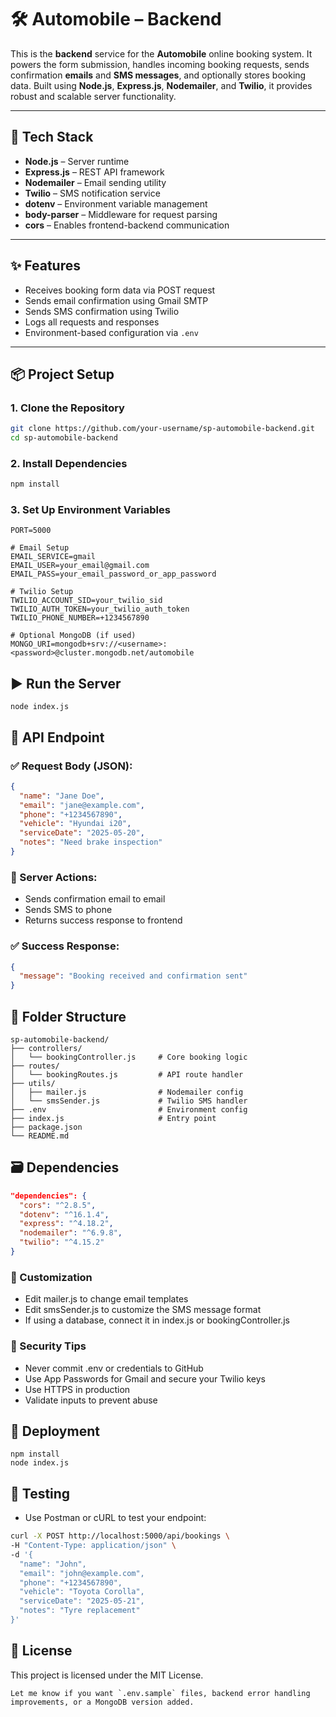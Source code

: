 # 🛠️ Automobile – Backend

This is the **backend** service for the **Automobile** online booking system. It powers the form submission, handles incoming booking requests, sends confirmation **emails** and **SMS messages**, and optionally stores booking data. Built using **Node.js**, **Express.js**, **Nodemailer**, and **Twilio**, it provides robust and scalable server functionality.

---

## 🧰 Tech Stack

- **Node.js** – Server runtime
- **Express.js** – REST API framework
- **Nodemailer** – Email sending utility
- **Twilio** – SMS notification service
- **dotenv** – Environment variable management
- **body-parser** – Middleware for request parsing
- **cors** – Enables frontend-backend communication

---

## ✨ Features

- Receives booking form data via POST request
- Sends email confirmation using Gmail SMTP
- Sends SMS confirmation using Twilio
- Logs all requests and responses
- Environment-based configuration via `.env`

---

## 📦 Project Setup

### 1. Clone the Repository

```bash
git clone https://github.com/your-username/sp-automobile-backend.git
cd sp-automobile-backend
```

### 2. Install Dependencies

```bash
npm install
```

### 3. Set Up Environment Variables
```env
PORT=5000

# Email Setup
EMAIL_SERVICE=gmail
EMAIL_USER=your_email@gmail.com
EMAIL_PASS=your_email_password_or_app_password

# Twilio Setup
TWILIO_ACCOUNT_SID=your_twilio_sid
TWILIO_AUTH_TOKEN=your_twilio_auth_token
TWILIO_PHONE_NUMBER=+1234567890

# Optional MongoDB (if used)
MONGO_URI=mongodb+srv://<username>:<password>@cluster.mongodb.net/automobile

```

## ▶️ Run the Server

```
node index.js
```

## 📡 API Endpoint

### ✅ Request Body (JSON):
```json
{
  "name": "Jane Doe",
  "email": "jane@example.com",
  "phone": "+1234567890",
  "vehicle": "Hyundai i20",
  "serviceDate": "2025-05-20",
  "notes": "Need brake inspection"
}
```

### 🔁 Server Actions:

- Sends confirmation email to email
- Sends SMS to phone
- Returns success response to frontend

### ✅ Success Response:

```json
{
  "message": "Booking received and confirmation sent"
}
```

## 📁 Folder Structure

```
sp-automobile-backend/
├── controllers/
│   └── bookingController.js     # Core booking logic
├── routes/
│   └── bookingRoutes.js         # API route handler
├── utils/
│   ├── mailer.js                # Nodemailer config
│   └── smsSender.js             # Twilio SMS handler
├── .env                         # Environment config
├── index.js                     # Entry point
├── package.json
└── README.md
```

## 🗃️ Dependencies

```json
"dependencies": {
  "cors": "^2.8.5",
  "dotenv": "^16.1.4",
  "express": "^4.18.2",
  "nodemailer": "^6.9.8",
  "twilio": "^4.15.2"
}
```

### 🔧 Customization

- Edit mailer.js to change email templates
- Edit smsSender.js to customize the SMS message format
- If using a database, connect it in index.js or bookingController.js

### 🔐 Security Tips

- Never commit .env or credentials to GitHub
- Use App Passwords for Gmail and secure your Twilio keys
- Use HTTPS in production
- Validate inputs to prevent abuse

## 🚀 Deployment
```
npm install
node index.js
```

## 🧪 Testing
- Use Postman or cURL to test your endpoint:
  
```bash
curl -X POST http://localhost:5000/api/bookings \
-H "Content-Type: application/json" \
-d '{
  "name": "John",
  "email": "john@example.com",
  "phone": "+1234567890",
  "vehicle": "Toyota Corolla",
  "serviceDate": "2025-05-21",
  "notes": "Tyre replacement"
}'
```

## 📄 License

This project is licensed under the MIT License.

```
Let me know if you want `.env.sample` files, backend error handling improvements, or a MongoDB version added.
```
